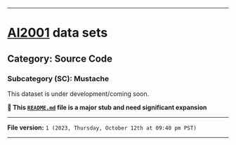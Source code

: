 
***

# [AI2001](https://github.com/seanpm2001/AI2001/) data sets

## Category: Source Code

### Subcategory (SC): Mustache

This dataset is under development/coming soon.

**🌱️ This [`README.md`](/README.md) file is a major stub and need significant expansion**

***

**File version:** `1 (2023, Thursday, October 12th at 09:40 pm PST)`

***
